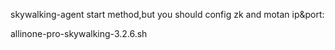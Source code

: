 skywalking-agent start method,but you should config zk and motan ip&port:

allinone-pro-skywalking-3.2.6.sh
